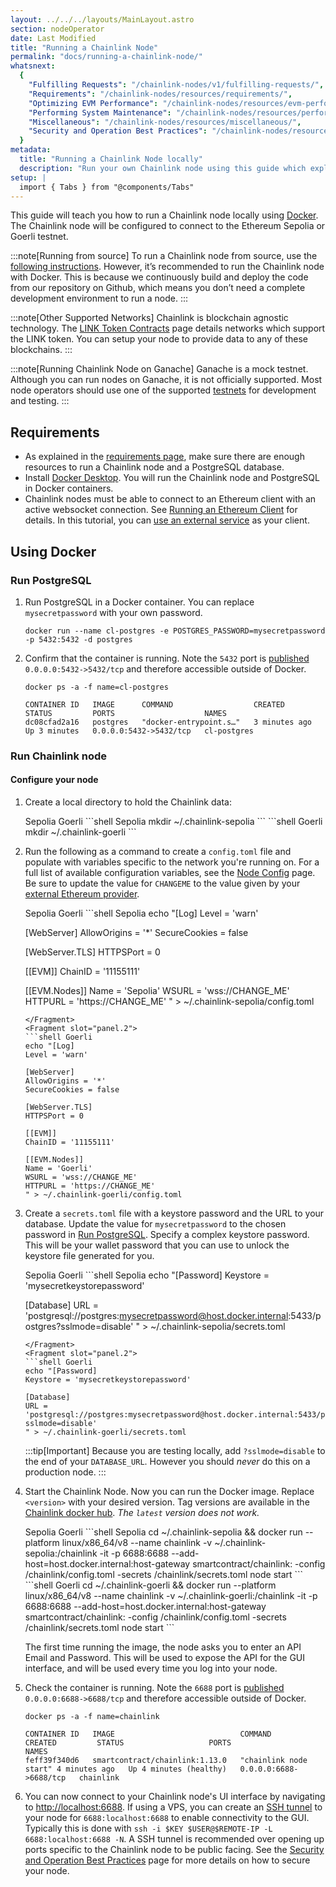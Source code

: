 ```yaml
---
layout: ../../../layouts/MainLayout.astro
section: nodeOperator
date: Last Modified
title: "Running a Chainlink Node"
permalink: "docs/running-a-chainlink-node/"
whatsnext:
  {
    "Fulfilling Requests": "/chainlink-nodes/v1/fulfilling-requests/",
    "Requirements": "/chainlink-nodes/resources/requirements/",
    "Optimizing EVM Performance": "/chainlink-nodes/resources/evm-performance-configuration/",
    "Performing System Maintenance": "/chainlink-nodes/resources/performing-system-maintenance/",
    "Miscellaneous": "/chainlink-nodes/resources/miscellaneous/",
    "Security and Operation Best Practices": "/chainlink-nodes/resources/best-security-practices/",
  }
metadata:
  title: "Running a Chainlink Node locally"
  description: "Run your own Chainlink node using this guide which explains the requirements and basics for getting started."
setup: |
  import { Tabs } from "@components/Tabs"
---
```


This guide will teach you how to run a Chainlink node locally using [Docker](#using-docker). The Chainlink node will be configured to connect to the Ethereum Sepolia or Goerli testnet.

:::note[Running from source]
To run a Chainlink node from source, use the [following instructions](https://github.com/smartcontractkit/chainlink#install). However, it’s recommended to run the Chainlink node with Docker. This is because we continuously build and deploy the code from our repository on Github, which means you don’t need a complete development environment to run a node.
:::

:::note[Other Supported Networks]
Chainlink is blockchain agnostic technology. The [LINK Token Contracts](/resources/link-token-contracts/) page details networks which support the LINK token. You can setup your node to provide data to any of these blockchains.
:::

:::note[Running Chainlink Node on Ganache]
Ganache is a mock testnet. Although you can run nodes on Ganache, it is not officially supported. Most node operators should use one of the supported [testnets](/resources/link-token-contracts/) for development and testing.
:::

## Requirements

- As explained in the [requirements page](/chainlink-nodes/resources/requirements/), make sure there are enough resources to run a Chainlink node and a PostgreSQL database.
- Install [Docker Desktop](https://docs.docker.com/get-docker/). You will run the Chainlink node and PostgreSQL in Docker containers.
- Chainlink nodes must be able to connect to an Ethereum client with an active websocket connection. See [Running an Ethereum Client](/chainlink-nodes/resources/run-an-ethereum-client/) for details. In this tutorial, you can [use an external service](/chainlink-nodes/resources/run-an-ethereum-client/#external-services) as your client.

## Using Docker

### Run PostgreSQL

1. Run PostgreSQL in a Docker container. You can replace `mysecretpassword` with your own password.

   ```shell
   docker run --name cl-postgres -e POSTGRES_PASSWORD=mysecretpassword -p 5432:5432 -d postgres
   ```

1. Confirm that the container is running. Note the `5432` port is [published](https://docs.docker.com/config/containers/container-networking/#published-ports) `0.0.0.0:5432->5432/tcp` and therefore accessible outside of Docker.

   ```shell
   docker ps -a -f name=cl-postgres

   CONTAINER ID   IMAGE      COMMAND                  CREATED         STATUS         PORTS                    NAMES
   dc08cfad2a16   postgres   "docker-entrypoint.s…"   3 minutes ago   Up 3 minutes   0.0.0.0:5432->5432/tcp   cl-postgres
   ```

### Run Chainlink node

#### Configure your node

1. Create a local directory to hold the Chainlink data:

   <Tabs client:visible>
      <Fragment slot="tab.1">Sepolia</Fragment>
      <Fragment slot="tab.2">Goerli</Fragment>
      <Fragment slot="panel.1">
      ```shell Sepolia
      mkdir ~/.chainlink-sepolia
      ```
      </Fragment>
      <Fragment slot="panel.2">
      ```shell Goerli
      mkdir ~/.chainlink-goerli
      ```
      </Fragment>
   </Tabs>

1. Run the following as a command to create a `config.toml` file and populate with variables specific to the network you're running on. For a full list of available configuration variables, see the [Node Config](/chainlink-nodes/v1/node-config) page.
   Be sure to update the value for `CHANGEME` to the value given by your [external Ethereum provider](/chainlink-nodes/resources/run-an-ethereum-client/#external-services).

   <Tabs client:visible>
      <Fragment slot="tab.1">Sepolia</Fragment>
      <Fragment slot="tab.2">Goerli</Fragment>
      <Fragment slot="panel.1">
      ```shell Sepolia
      echo "[Log]
      Level = 'warn'

   [WebServer]
   AllowOrigins = '\*'
   SecureCookies = false

   [WebServer.TLS]
   HTTPSPort = 0

   [[EVM]]
   ChainID = '11155111'

   [[EVM.Nodes]]
   Name = 'Sepolia'
   WSURL = 'wss://CHANGE_ME'
   HTTPURL = 'https://CHANGE_ME'
   " > ~/.chainlink-sepolia/config.toml

   ````
   </Fragment>
   <Fragment slot="panel.2">
   ```shell Goerli
   echo "[Log]
   Level = 'warn'

   [WebServer]
   AllowOrigins = '*'
   SecureCookies = false

   [WebServer.TLS]
   HTTPSPort = 0

   [[EVM]]
   ChainID = '11155111'

   [[EVM.Nodes]]
   Name = 'Goerli'
   WSURL = 'wss://CHANGE_ME'
   HTTPURL = 'https://CHANGE_ME'
   " > ~/.chainlink-goerli/config.toml
   ````

      </Fragment>
   </Tabs>

1. Create a `secrets.toml` file with a keystore password and the URL to your database. Update the value for `mysecretpassword` to the chosen password in [Run PostgreSQL](#run-postgresql). Specify a complex keystore password. This will be your wallet password that you can use to unlock the keystore file generated for you.

   <Tabs client:visible>
      <Fragment slot="tab.1">Sepolia</Fragment>
      <Fragment slot="tab.2">Goerli</Fragment>
      <Fragment slot="panel.1">
      ```shell Sepolia
      echo "[Password]
      Keystore = 'mysecretkeystorepassword'

   [Database]
   URL = 'postgresql://postgres:mysecretpassword@host.docker.internal:5433/postgres?sslmode=disable'
   " > ~/.chainlink-sepolia/secrets.toml

   ````
   </Fragment>
   <Fragment slot="panel.2">
   ```shell Goerli
   echo "[Password]
   Keystore = 'mysecretkeystorepassword'

   [Database]
   URL = 'postgresql://postgres:mysecretpassword@host.docker.internal:5433/postgres?sslmode=disable'
   " > ~/.chainlink-goerli/secrets.toml
   ````

      </Fragment>
   </Tabs>

   :::tip[Important]
   Because you are testing locally, add `?sslmode=disable` to the end of your
   `DATABASE_URL`. However you should _never_ do this on a production node.
   :::

1. Start the Chainlink Node. Now you can run the Docker image. Replace `<version>` with your desired version. Tag versions are available in the [Chainlink docker hub](https://hub.docker.com/r/smartcontract/chainlink/tags). _The `latest` version does not work._

   <Tabs client:visible>
      <Fragment slot="tab.1">Sepolia</Fragment>
      <Fragment slot="tab.2">Goerli</Fragment>
      <Fragment slot="panel.1">
      ```shell Sepolia
      cd ~/.chainlink-sepolia && docker run --platform linux/x86_64/v8 --name chainlink -v ~/.chainlink-sepolia:/chainlink -it -p 6688:6688 --add-host=host.docker.internal:host-gateway smartcontract/chainlink:<version> -config /chainlink/config.toml -secrets /chainlink/secrets.toml node start
      ```
      </Fragment>
      <Fragment slot="panel.2">
      ```shell Goerli
      cd ~/.chainlink-goerli && docker run --platform linux/x86_64/v8 --name chainlink -v ~/.chainlink-goerli:/chainlink -it -p 6688:6688 --add-host=host.docker.internal:host-gateway smartcontract/chainlink:<version> -config /chainlink/config.toml -secrets /chainlink/secrets.toml node start
      ```
      </Fragment>
   </Tabs>

   The first time running the image, the node asks you to enter an API Email and Password. This will be used to expose the API for the GUI interface, and will be used every time you log into your node.

1. Check the container is running. Note the `6688` port is [published](https://docs.docker.com/config/containers/container-networking/#published-ports) `0.0.0.0:6688->6688/tcp` and therefore accessible outside of Docker.

   ```shell
   docker ps -a -f name=chainlink

   CONTAINER ID   IMAGE                            COMMAND                CREATED         STATUS                   PORTS                    NAMES
   feff39f340d6   smartcontract/chainlink:1.13.0   "chainlink node start" 4 minutes ago   Up 4 minutes (healthy)   0.0.0.0:6688->6688/tcp   chainlink
   ```

1. You can now connect to your Chainlink node's UI interface by navigating to [http://localhost:6688](http://localhost:6688). If using a VPS, you can create an [SSH tunnel](https://www.howtogeek.com/168145/how-to-use-ssh-tunneling/) to your node for `6688:localhost:6688` to enable connectivity to the GUI. Typically this is done with `ssh -i $KEY $USER@$REMOTE-IP -L 6688:localhost:6688 -N`. A SSH tunnel is recommended over opening up ports specific to the Chainlink node to be public facing. See the [Security and Operation Best Practices](/chainlink-nodes/resources/best-security-practices/) page for more details on how to secure your node.
